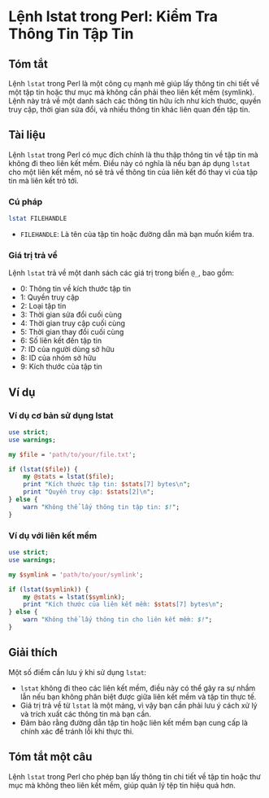 <!--
Meta Description: # Lệnh lstat trong Perl: Kiểm Tra Thông Tin Tập Tin ## Tóm tắt Lệnh `lstat` trong Perl là một công cụ mạnh mẽ giúp lấy thông tin chi tiết về một tập t...
Meta Keywords: tin, lstat, tập, liên, kết
-->

# Lệnh lstat trong Perl: Kiểm Tra Thông Tin Tập Tin

## Tóm tắt
Lệnh `lstat` trong Perl là một công cụ mạnh mẽ giúp lấy thông tin chi tiết về một tập tin hoặc thư mục mà không cần phải theo liên kết mềm (symlink). Lệnh này trả về một danh sách các thông tin hữu ích như kích thước, quyền truy cập, thời gian sửa đổi, và nhiều thông tin khác liên quan đến tập tin.

## Tài liệu
Lệnh `lstat` trong Perl có mục đích chính là thu thập thông tin về tập tin mà không đi theo liên kết mềm. Điều này có nghĩa là nếu bạn áp dụng `lstat` cho một liên kết mềm, nó sẽ trả về thông tin của liên kết đó thay vì của tập tin mà liên kết trỏ tới.

### Cú pháp
```perl
lstat FILEHANDLE
```
- `FILEHANDLE`: Là tên của tập tin hoặc đường dẫn mà bạn muốn kiểm tra.

### Giá trị trả về
Lệnh `lstat` trả về một danh sách các giá trị trong biến `@_`, bao gồm:
- 0: Thông tin về kích thước tập tin
- 1: Quyền truy cập
- 2: Loại tập tin
- 3: Thời gian sửa đổi cuối cùng
- 4: Thời gian truy cập cuối cùng
- 5: Thời gian thay đổi cuối cùng
- 6: Số liên kết đến tập tin
- 7: ID của người dùng sở hữu
- 8: ID của nhóm sở hữu
- 9: Kích thước của tập tin

## Ví dụ
### Ví dụ cơ bản sử dụng lstat
```perl
use strict;
use warnings;

my $file = 'path/to/your/file.txt';

if (lstat($file)) {
    my @stats = lstat($file);
    print "Kích thước tập tin: $stats[7] bytes\n";
    print "Quyền truy cập: $stats[2]\n";
} else {
    warn "Không thể lấy thông tin tập tin: $!";
}
```

### Ví dụ với liên kết mềm
```perl
use strict;
use warnings;

my $symlink = 'path/to/your/symlink';

if (lstat($symlink)) {
    my @stats = lstat($symlink);
    print "Kích thước của liên kết mềm: $stats[7] bytes\n";
} else {
    warn "Không thể lấy thông tin cho liên kết mềm: $!";
}
```

## Giải thích
Một số điểm cần lưu ý khi sử dụng `lstat`:
- `lstat` không đi theo các liên kết mềm, điều này có thể gây ra sự nhầm lẫn nếu bạn không phân biệt được giữa liên kết mềm và tập tin thực tế.
- Giá trị trả về từ `lstat` là một mảng, vì vậy bạn cần phải lưu ý cách xử lý và trích xuất các thông tin mà bạn cần.
- Đảm bảo rằng đường dẫn tập tin hoặc liên kết mềm bạn cung cấp là chính xác để tránh lỗi khi thực thi.

## Tóm tắt một câu
Lệnh `lstat` trong Perl cho phép bạn lấy thông tin chi tiết về tập tin hoặc thư mục mà không theo liên kết mềm, giúp quản lý tệp tin hiệu quả hơn.